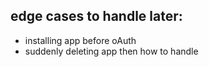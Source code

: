 ## edge cases to handle later:
- installing app before oAuth
- suddenly deleting app then how to handle 